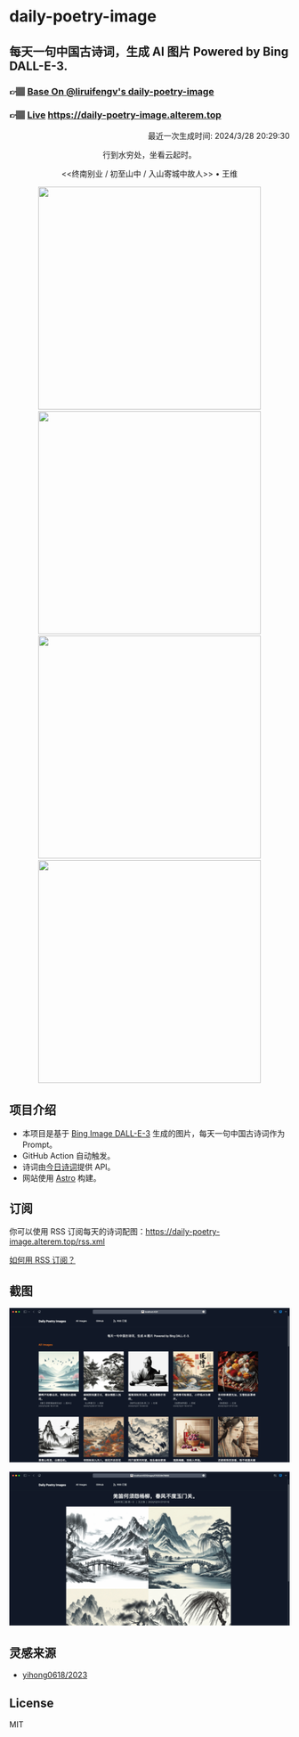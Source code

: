 
# daily-poetry-image

## 每天一句中国古诗词，生成 AI 图片 Powered by Bing DALL-E-3.

### 👉🏽 [Base On @liruifengv's daily-poetry-image](https://github.com/liruifengv/daily-poetry-image)

### 👉🏽 [Live](https://daily-poetry-image.alterem.top/) https://daily-poetry-image.alterem.top

<p align="right">
  最近一次生成时间: 2024/3/28 20:29:30
</p>
<p align="center">
行到水穷处，坐看云起时。
</p>
<p align="center">
<<终南别业 / 初至山中 / 入山寄城中故人>> • 王维
</p>
<p align="center">
<img src="https://tse1.mm.bing.net/th/id/OIG4.7VXhJbhtdgZcCBEys__8" height="400" width="400" />
<img src="https://tse3.mm.bing.net/th/id/OIG4.piZxxL8tbViGcRoRFqqJ" height="400" width="400" />
<img src="https://tse1.mm.bing.net/th/id/OIG4.jWoj1ARrzNpGy.DglW4Q" height="400" width="400" />
<img src="https://tse1.mm.bing.net/th/id/OIG4.stgN_RnFB3gWjYIf6cTv" height="400" width="400" />
</p>

## 项目介绍

-   本项目是基于 [Bing Image DALL-E-3](https://www.bing.com/images/create) 生成的图片，每天一句中国古诗词作为 Prompt。
-   GitHub Action 自动触发。
-   诗词由[今日诗词](https://www.jinrishici.com/)提供 API。
-   网站使用 [Astro](https://astro.build) 构建。

## 订阅

你可以使用 RSS 订阅每天的诗词配图：https://daily-poetry-image.alterem.top/rss.xml

[如何用 RSS 订阅？](https://zhuanlan.zhihu.com/p/55026716)

## 截图

![图片列表](./screenshots/Snipaste_2023-12-28_21-00-26.png)

![图片详情](./screenshots/Snipaste_2023-12-28_21-00-53.png)

## 灵感来源

-   [yihong0618/2023](https://github.com/yihong0618/2023)

## License

MIT
